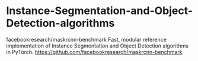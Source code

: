 # Instance-Segmentation-and-Object-Detection-algorithms
facebookresearch/maskrcnn-benchmark
Fast, modular reference implementation of Instance Segmentation and Object Detection algorithms in PyTorch.
https://github.com/facebookresearch/maskrcnn-benchmark
